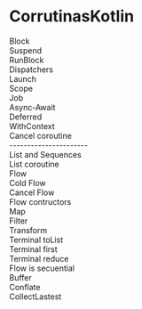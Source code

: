 # CorrutinasKotlin

Block<br>
Suspend<br>
RunBlock<br>
Dispatchers<br>
Launch<br>
Scope<br>
Job<br>
Async-Await<br>
Deferred<br>
WithContext<br>
Cancel coroutine<br>
----------------------<br>
List and Sequences<br>
List coroutine<br>
Flow<br>
Cold Flow<br>
Cancel Flow<br>
Flow contructors<br>
Map<br>
Filter<br>
Transform<br>
Terminal toList<br>
Terminal first<br>
Terminal reduce<br>
Flow is secuential<br>
Buffer<br>
Conflate<br>
CollectLastest<br>

